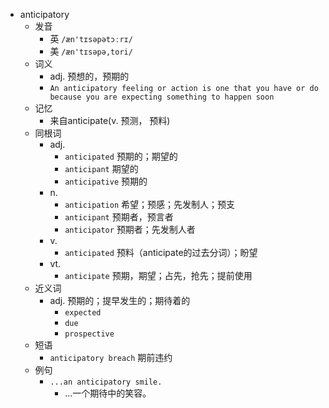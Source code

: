 - anticipatory
  - 发音
    - 英 `/æn'tɪsəpətɔːrɪ/`
    - 美 `/æn'tɪsəpə,tori/`
  - 词义
    - adj. 预想的，预期的
    - `An anticipatory feeling or action is one that you have or do because you are expecting something to happen soon`
  - 记忆
    - 来自anticipate(v. 预测， 预料)
  - 同根词
    - adj.
      - `anticipated` 预期的；期望的
      - `anticipant` 期望的
      - `anticipative` 预期的
    - n.
      - `anticipation` 希望；预感；先发制人；预支
      - `anticipant` 预期者，预言者
      - `anticipator` 预期者；先发制人者
    - v.
      - `anticipated` 预料（anticipate的过去分词）；盼望
    - vt.
      - `anticipate` 预期，期望；占先，抢先；提前使用
  - 近义词
    - adj. 预期的；提早发生的；期待着的
      - `expected`
      - `due`
      - `prospective`
  - 短语
    - `anticipatory breach` 期前违约 
  - 例句
    - `...an anticipatory smile.`
      - ...一个期待中的笑容。

